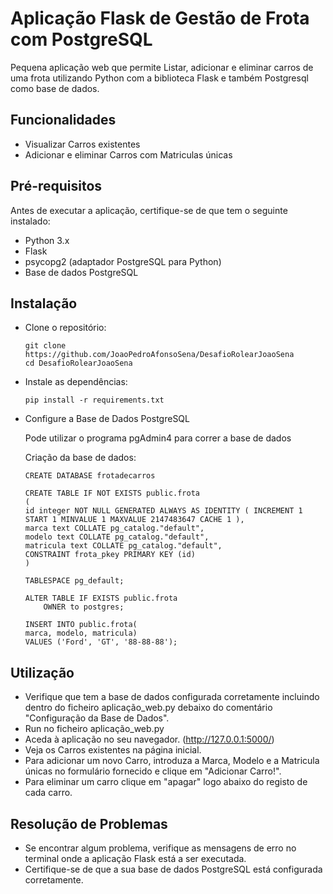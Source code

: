 # Aplicação Flask de Gestão de Frota com PostgreSQL

Pequena aplicação web que permite Listar, adicionar e eliminar carros de uma frota utilizando Python com a biblioteca Flask e também Postgresql como base de dados.

## Funcionalidades

- Visualizar Carros existentes
- Adicionar e eliminar Carros com Matriculas únicas

## Pré-requisitos

Antes de executar a aplicação, certifique-se de que tem o seguinte instalado:

- Python 3.x
- Flask
- psycopg2 (adaptador PostgreSQL para Python)
- Base de dados PostgreSQL

## Instalação

- Clone o repositório:
    ```
    git clone https://github.com/JoaoPedroAfonsoSena/DesafioRolearJoaoSena
    cd DesafioRolearJoaoSena
    ```
- Instale as dependências:
    ```
    pip install -r requirements.txt
    ```
- Configure a Base de Dados PostgreSQL

    Pode utilizar o programa pgAdmin4 para correr a base de dados

    Criação da base de dados:
    ```
    CREATE DATABASE frotadecarros
    
    CREATE TABLE IF NOT EXISTS public.frota
    (
    id integer NOT NULL GENERATED ALWAYS AS IDENTITY ( INCREMENT 1 START 1 MINVALUE 1 MAXVALUE 2147483647 CACHE 1 ),
    marca text COLLATE pg_catalog."default",
    modelo text COLLATE pg_catalog."default",
    matricula text COLLATE pg_catalog."default",
    CONSTRAINT frota_pkey PRIMARY KEY (id)
    )

    TABLESPACE pg_default;

    ALTER TABLE IF EXISTS public.frota
        OWNER to postgres;

    INSERT INTO public.frota(
	marca, modelo, matricula)
	VALUES ('Ford', 'GT', '88-88-88');
    ```
## Utilização

- Verifique que tem a base de dados configurada corretamente incluindo dentro do ficheiro aplicação_web.py debaixo do comentário "Configuração da Base de Dados".
- Run no ficheiro aplicação_web.py
- Aceda à aplicação no seu navegador. (http://127.0.0.1:5000/)
- Veja os Carros existentes na página inicial.
- Para adicionar um novo Carro, introduza a Marca, Modelo e a Matricula únicas  no formulário fornecido e clique em "Adicionar Carro!".
- Para eliminar um carro clique em "apagar" logo abaixo do registo de cada carro.

## Resolução de Problemas

- Se encontrar algum problema, verifique as mensagens de erro no terminal onde a aplicação Flask está a ser executada.
- Certifique-se de que a sua base de dados PostgreSQL está configurada corretamente.
